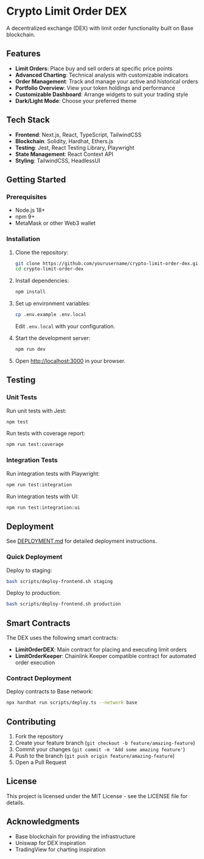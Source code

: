 # Crypto Limit Order DEX

A decentralized exchange (DEX) with limit order functionality built on Base blockchain.

## Features

- **Limit Orders**: Place buy and sell orders at specific price points
- **Advanced Charting**: Technical analysis with customizable indicators
- **Order Management**: Track and manage your active and historical orders
- **Portfolio Overview**: View your token holdings and performance
- **Customizable Dashboard**: Arrange widgets to suit your trading style
- **Dark/Light Mode**: Choose your preferred theme

## Tech Stack

- **Frontend**: Next.js, React, TypeScript, TailwindCSS
- **Blockchain**: Solidity, Hardhat, Ethers.js
- **Testing**: Jest, React Testing Library, Playwright
- **State Management**: React Context API
- **Styling**: TailwindCSS, HeadlessUI

## Getting Started

### Prerequisites

- Node.js 18+
- npm 9+
- MetaMask or other Web3 wallet

### Installation

1. Clone the repository:
   ```bash
   git clone https://github.com/yourusername/crypto-limit-order-dex.git
   cd crypto-limit-order-dex
   ```

2. Install dependencies:
   ```bash
   npm install
   ```

3. Set up environment variables:
   ```bash
   cp .env.example .env.local
   ```
   Edit `.env.local` with your configuration.

4. Start the development server:
   ```bash
   npm run dev
   ```

5. Open [http://localhost:3000](http://localhost:3000) in your browser.

## Testing

### Unit Tests

Run unit tests with Jest:
```bash
npm test
```

Run tests with coverage report:
```bash
npm run test:coverage
```

### Integration Tests

Run integration tests with Playwright:
```bash
npm run test:integration
```

Run integration tests with UI:
```bash
npm run test:integration:ui
```

## Deployment

See [DEPLOYMENT.md](DEPLOYMENT.md) for detailed deployment instructions.

### Quick Deployment

Deploy to staging:
```bash
bash scripts/deploy-frontend.sh staging
```

Deploy to production:
```bash
bash scripts/deploy-frontend.sh production
```

## Smart Contracts

The DEX uses the following smart contracts:

- **LimitOrderDEX**: Main contract for placing and executing limit orders
- **LimitOrderKeeper**: Chainlink Keeper compatible contract for automated order execution

### Contract Deployment

Deploy contracts to Base network:
```bash
npx hardhat run scripts/deploy.ts --network base
```

## Contributing

1. Fork the repository
2. Create your feature branch (`git checkout -b feature/amazing-feature`)
3. Commit your changes (`git commit -m 'Add some amazing feature'`)
4. Push to the branch (`git push origin feature/amazing-feature`)
5. Open a Pull Request

## License

This project is licensed under the MIT License - see the LICENSE file for details.

## Acknowledgments

- Base blockchain for providing the infrastructure
- Uniswap for DEX inspiration
- TradingView for charting inspiration
